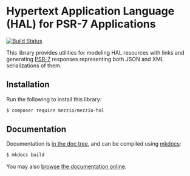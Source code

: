 # Hypertext Application Language (HAL) for PSR-7 Applications

[![Build Status](https://github.com/mezzio/mezzio-hal/workflows/continuous-integration.yml/badge.svg)](https://github.com/mezzio/mezzio-hal/actions/workflows/continuous-integration.yml)

This library provides utilities for modeling HAL resources with links and
generating [PSR-7](http://www.php-fig.org/psr/psr-7/) responses representing
both JSON and XML serializations of them.

## Installation

Run the following to install this library:

```bash
$ composer require mezzio/mezzio-hal
```

## Documentation

Documentation is [in the doc tree](docs/book/), and can be compiled using [mkdocs](https://www.mkdocs.org):

```bash
$ mkdocs build
```

You may also [browse the documentation online](https://docs.mezzio.dev/mezzio-hal/).
